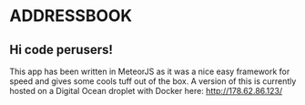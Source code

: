 # ADDRESSBOOK

## Hi code perusers!
This app has been written in MeteorJS as it was a nice easy framework for speed and gives some cools tuff out of the box. A version of this is currently hosted on a Digital Ocean droplet with Docker here: http://178.62.86.123/
